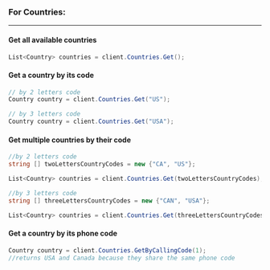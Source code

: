 ### For Countries:
---


#### Get all available countries


```cs
List<Country> countries = client.Countries.Get();
```


#### Get a country by its code


 ```cs
 // by 2 letters code
Country country = client.Countries.Get("US");

// by 3 letters code
Country country = client.Countries.Get("USA");
```


#### Get multiple countries by their code


```cs
//by 2 letters code
string [] twoLettersCountryCodes = new {"CA", "US"};

List<Country> countries = client.Countries.Get(twoLettersCountryCodes);

//by 3 letters code
string [] threeLettersCountryCodes = new {"CAN", "USA"};

List<Country> countries = client.Countries.Get(threeLettersCountryCodes);
```



#### Get a country by its phone code


 ```cs
Country country = client.Countries.GetByCallingCode(1);
//returns USA and Canada because they share the same phone code
```
